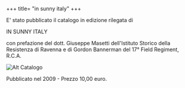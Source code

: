+++
title= "in sunny italy"
+++


E' stato pubblicato il catalogo in edizione rilegata di 

IN SUNNY ITALY

con prefazione del dott. Giuseppe Masetti dell'Istituto Storico della Resistenza di Ravenna e di Gordon Bannerman del 17° Field Regiment, R.C.A.

![Alt Catalogo](/files/Catalogo.jpg)

Pubblicato nel 2009 - Prezzo 10,00 euro.